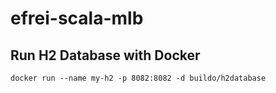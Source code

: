 # efrei-scala-mlb

## Run H2 Database with Docker

`docker run --name my-h2 -p 8082:8082 -d buildo/h2database`

